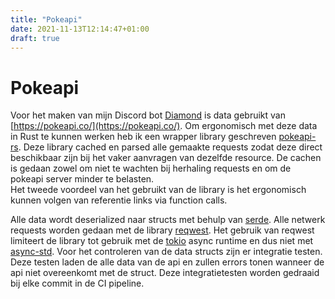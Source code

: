 ```yaml
---
title: "Pokeapi"
date: 2021-11-13T12:14:47+01:00
draft: true
---
```


# Pokeapi

Voor het maken van mijn Discord bot [Diamond](diamond/) is data gebruikt van [https://pokeapi.co/](https://pokeapi.co/).
Om ergonomisch met deze data in Rust te kunnen werken heb ik een wrapper library geschreven [pokeapi-rs](https://gitlab.com/King_Inktvis/pokeapi-rs).
Deze library cached en parsed alle gemaakte requests zodat deze direct beschikbaar zijn bij het vaker aanvragen van dezelfde resource.
De cachen is gedaan zowel om niet te wachten bij herhaling requests en om de pokeapi server minder te belasten.<br/>
Het tweede voordeel van het gebruikt van de library is het ergonomisch kunnen volgen van referentie links via function calls.<br/>

Alle data wordt deserialized naar structs met behulp van [serde](https://serde.rs/).
Alle netwerk requests worden gedaan met de library [reqwest](https://github.com/seanmonstar/reqwest).
Het gebruik van reqwest limiteert de library tot gebruik met de [tokio](https://tokio.rs/) async runtime en dus niet met [async-std](https://async.rs/).
Voor het controleren van de data structs zijn er integratie testen. Deze testen laden de alle data van de api en zullen errors tonen wanneer de api niet overeenkomt met de struct.
Deze integratietesten worden gedraaid bij elke commit in de CI pipeline.